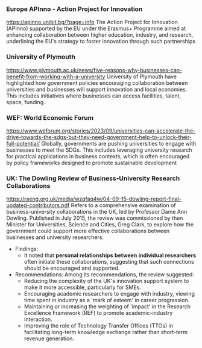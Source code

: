 ### Europe APInno - Action Project for Innovation
https://apinno.unibit.bg/?page=info
The Action Project for Innovation (APInno) supported by the EU under the Erasmus+ Programme aimed at enhancing collaboration between higher education, industry, and research, underlining the EU's strategy to foster innovation through such partnerships

### University of Plymouth
https://www.plymouth.ac.uk/news/five-reasons-why-businesses-can-benefit-from-working-with-a-university
University of Plymouth have highlighted how government policies encouraging collaboration between universities and businesses will support innovation and local economies. This includes initiatives where businesses can access facilities, talent, space, funding. 

### WEF: World Economic Forum
https://www.weforum.org/stories/2023/09/universities-can-accelerate-the-drive-towards-the-sdgs-but-they-need-government-help-to-unlock-their-full-potential/
Globally, governments are pushing universities to engage with businesses to meet the SDGs. This includes leveraging university research for practical applications in business contexts, which is often encouraged by policy frameworks designed to promote sustainable development


### UK: The Dowling Review of Business-University Research Collaborations
https://raeng.org.uk/media/wzqfaq4w/04-09-15-dowling-report-final-updated-contributors.pdf
Refers to a comprehensive examination of business-university collaborations in the UK, led by Professor Dame Ann Dowling. Published in July 2015, the review was commissioned by then Minister for Universities, Science and Cities, Greg Clark, to explore how the government could support more effective collaborations between businesses and university researchers. 
- Findings:
	- It noted that **personal relationships** **between** **individual researchers** often initiate these collaborations, suggesting that such connections should be encouraged and supported.
- Recommendations: Among its recommendations, the review suggested:
    - Reducing the complexity of the UK's innovation support system to make it more accessible, particularly for SMEs.
    - Encouraging academic researchers to engage with industry, viewing time spent in industry as a 'mark of esteem' in career progression.
    - Maintaining or increasing the weighting of 'impact' in the Research Excellence Framework (REF) to promote academic-industry interaction.
    - Improving the role of Technology Transfer Offices (TTOs) in facilitating long-term knowledge exchange rather than short-term revenue generation.
